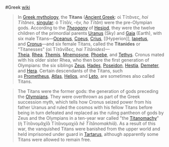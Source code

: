 #Greek
[wiki](https://en.wikipedia.org/wiki/Titan_(mythology) "Titan (mythology)")
> In [Greek mythology](https://en.wikipedia.org/wiki/Greek_mythology "Greek mythology"), the **Titans** ([Ancient Greek](https://en.wikipedia.org/wiki/Ancient_Greek_language "Ancient Greek language"): οἱ Τῑτᾶνες, _hoi Tītânes_, [singular](https://en.wikipedia.org/wiki/Grammatical_number "Grammatical number"): ὁ Τῑτᾱ́ν, -ήν, _ho Tītân_) were the pre-Olympian gods. According to the _[Theogony](https://en.wikipedia.org/wiki/Theogony "Theogony")_ of [Hesiod](https://en.wikipedia.org/wiki/Hesiod "Hesiod"), they were the twelve children of the primordial parents [Uranus](https://en.wikipedia.org/wiki/Uranus_(mythology) "Uranus (mythology)") (Sky) and [Gaia](https://en.wikipedia.org/wiki/Gaia "Gaia") (Earth), with six male Titans—[Oceanus](https://en.wikipedia.org/wiki/Oceanus "Oceanus"), [Coeus](https://en.wikipedia.org/wiki/Coeus "Coeus"), [Crius](https://en.wikipedia.org/wiki/Crius "Crius"), [[Hyperion]], [Iapetus](https://en.wikipedia.org/wiki/Iapetus "Iapetus"), and [Cronus](https://en.wikipedia.org/wiki/Cronus "Cronus")—and six female Titans, called the **Titanides** or "Titanesses" (αἱ Τῑτᾱνῐ́δες, _hai Tītānídes_)—[Theia](https://en.wikipedia.org/wiki/Theia "Theia"), [Rhea](https://en.wikipedia.org/wiki/Rhea_(mythology) "Rhea (mythology)"), [Themis](https://en.wikipedia.org/wiki/Themis "Themis"), [Mnemosyne](https://en.wikipedia.org/wiki/Mnemosyne "Mnemosyne"), [Phoebe](https://en.wikipedia.org/wiki/Phoebe_(Titaness) "Phoebe (Titaness)"), and [Tethys](https://en.wikipedia.org/wiki/Tethys_(mythology) "Tethys (mythology)"). Cronus mated with his older sister Rhea, who then bore the first generation of Olympians: the six siblings [Zeus](https://en.wikipedia.org/wiki/Zeus "Zeus"), [Hades](https://en.wikipedia.org/wiki/Hades "Hades"), [Poseidon](https://en.wikipedia.org/wiki/Poseidon "Poseidon"), [Hestia](https://en.wikipedia.org/wiki/Hestia "Hestia"), [Demeter](https://en.wikipedia.org/wiki/Demeter "Demeter"), and [Hera](https://en.wikipedia.org/wiki/Hera "Hera"). Certain descendants of the Titans, such as [Prometheus](https://en.wikipedia.org/wiki/Prometheus "Prometheus"), [Atlas](https://en.wikipedia.org/wiki/Atlas_(mythology) "Atlas (mythology)"), [Helios](https://en.wikipedia.org/wiki/Helios "Helios"), and [Leto](https://en.wikipedia.org/wiki/Leto "Leto"), are sometimes also called Titans.

> The Titans were the former gods: the generation of gods preceding the [Olympians](https://en.wikipedia.org/wiki/Twelve_Olympians#Olympians "Twelve Olympians"). They were overthrown as part of the Greek succession myth, which tells how Cronus seized power from his father Uranus and ruled the cosmos with his fellow Titans before being in turn defeated and replaced as the ruling pantheon of gods by Zeus and the Olympians in a ten-year war called "the [Titanomachy](https://en.wikipedia.org/wiki/Titanomachy "Titanomachy")" (ἡ Τῑτᾱνομᾰχῐ́ᾱ Τῑτᾱνομαχίᾱ _hē Tītānomakhíā_). As a result of this war, the vanquished Titans were banished from the upper world and held imprisoned under guard in [Tartarus](https://en.wikipedia.org/wiki/Tartarus "Tartarus"), although apparently some Titans were allowed to remain free.

